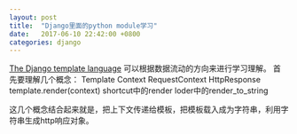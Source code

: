 ```yaml
---
layout: post
title:  "Django里面的python module学习"
date:   2017-06-10 22:42:00 +0800
categories: django
---
```

[The Django template language](https://docs.djangoproject.com/en/1.11/ref/templates/api/)
可以根据数据流动的方向来进行学习理解。
首先要理解几个概念：
Template
Context
RequestContext
HttpResponse
template.render(context)
shortcut中的render
loder中的render_to_string

这几个概念结合起来就是，把上下文传递给模板，把模板载入成为字符串，利用字符串生成http响应对象。